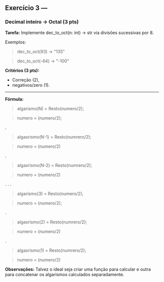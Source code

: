 ## Exercício 3 — 
### Decimal inteiro → Octal (3 pts)

**Tarefa:** Implemente dec_to_oct(n: int) -> str via divisões sucessivas por 8.

Exemplos:
> dec_to_oct(93) → "135"

> dec_to_oct(-64) → "-100"

**Critérios (3 pts):**
- Correção (2), 
- negativos/zero (1).

**** 

**Fórmula:**
> algarismo(N) = Resto(numero/2);

> numero = (numero/2);

. 

> algasrismo(N-1) = Resto(numrero/2);

> numero = (numero/2)

.

> algasrismo(N-2) = Resto(numrero/2);

> numero = (numero/2)

.
.
.

> algarismo(3) = Resto(numero/2);

> numero = (numero/2);

.

> algasrismo(2) = Resto(numrero/2);

> numero = (numero/2)

.

> algasrismo(1) = Resto(numrero/2);

> numero = (numero/2)

**Observações:** Talvez o ideal seja criar uma função para calcular e outra para concatenar os algarismos calculados separadamente.